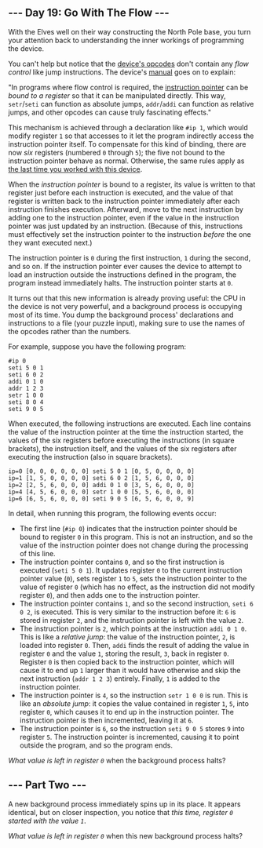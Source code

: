 --- Day 19: Go With The Flow ---
--------------------------------

With the Elves well on their way constructing the North Pole base, you
turn your attention back to understanding the inner workings of
programming the device.

You can't help but notice that the [device's opcodes](16) don't contain
any *flow control* like jump instructions. The device's [manual](16)
goes on to explain:

"In programs where flow control is required, the [instruction
pointer](https://en.wikipedia.org/wiki/Program_counter) can be *bound to
a register* so that it can be manipulated directly. This way,
`setr`/`seti` can function as absolute jumps, `addr`/`addi` can function
as relative jumps, and other opcodes can cause <span
title="Good luck maintaining a program that uses a bitwise operation on its instruction pointer, though.">truly
fascinating</span> effects."

This mechanism is achieved through a declaration like `#ip 1`, which
would modify register `1` so that accesses to it let the program
indirectly access the instruction pointer itself. To compensate for this
kind of binding, there are now *six* registers (numbered `0` through
`5`); the five not bound to the instruction pointer behave as normal.
Otherwise, the same rules apply as [the last time you worked with this
device](16).

When the *instruction pointer* is bound to a register, its value is
written to that register just before each instruction is executed, and
the value of that register is written back to the instruction pointer
immediately after each instruction finishes execution. Afterward, move
to the next instruction by adding one to the instruction pointer, even
if the value in the instruction pointer was just updated by an
instruction. (Because of this, instructions must effectively set the
instruction pointer to the instruction *before* the one they want
executed next.)

The instruction pointer is `0` during the first instruction, `1` during
the second, and so on. If the instruction pointer ever causes the device
to attempt to load an instruction outside the instructions defined in
the program, the program instead immediately halts. The instruction
pointer starts at `0`.

It turns out that this new information is already proving useful: the
CPU in the device is not very powerful, and a background process is
occupying most of its time. You dump the background process'
declarations and instructions to a file (your puzzle input), making sure
to use the names of the opcodes rather than the numbers.

For example, suppose you have the following program:

    #ip 0
    seti 5 0 1
    seti 6 0 2
    addi 0 1 0
    addr 1 2 3
    setr 1 0 0
    seti 8 0 4
    seti 9 0 5

When executed, the following instructions are executed. Each line
contains the value of the instruction pointer at the time the
instruction started, the values of the six registers before executing
the instructions (in square brackets), the instruction itself, and the
values of the six registers after executing the instruction (also in
square brackets).

    ip=0 [0, 0, 0, 0, 0, 0] seti 5 0 1 [0, 5, 0, 0, 0, 0]
    ip=1 [1, 5, 0, 0, 0, 0] seti 6 0 2 [1, 5, 6, 0, 0, 0]
    ip=2 [2, 5, 6, 0, 0, 0] addi 0 1 0 [3, 5, 6, 0, 0, 0]
    ip=4 [4, 5, 6, 0, 0, 0] setr 1 0 0 [5, 5, 6, 0, 0, 0]
    ip=6 [6, 5, 6, 0, 0, 0] seti 9 0 5 [6, 5, 6, 0, 0, 9]

In detail, when running this program, the following events occur:

-   The first line (`#ip 0`) indicates that the instruction pointer
    should be bound to register `0` in this program. This is not an
    instruction, and so the value of the instruction pointer does not
    change during the processing of this line.
-   The instruction pointer contains `0`, and so the first instruction
    is executed (`seti 5 0 1`). It updates register `0` to the current
    instruction pointer value (`0`), sets register `1` to `5`, sets the
    instruction pointer to the value of register `0` (which has no
    effect, as the instruction did not modify register `0`), and then
    adds one to the instruction pointer.
-   The instruction pointer contains `1`, and so the second instruction,
    `seti 6 0 2`, is executed. This is very similar to the instruction
    before it: `6` is stored in register `2`, and the instruction
    pointer is left with the value `2`.
-   The instruction pointer is `2`, which points at the instruction
    `addi 0 1 0`. This is like a *relative jump*: the value of the
    instruction pointer, `2`, is loaded into register `0`. Then, `addi`
    finds the result of adding the value in register `0` and the value
    `1`, storing the result, `3`, back in register `0`. Register `0` is
    then copied back to the instruction pointer, which will cause it to
    end up `1` larger than it would have otherwise and skip the next
    instruction (`addr 1 2 3`) entirely. Finally, `1` is added to the
    instruction pointer.
-   The instruction pointer is `4`, so the instruction `setr 1 0 0` is
    run. This is like an *absolute jump*: it copies the value contained
    in register `1`, `5`, into register `0`, which causes it to end up
    in the instruction pointer. The instruction pointer is then
    incremented, leaving it at `6`.
-   The instruction pointer is `6`, so the instruction `seti 9 0 5`
    stores `9` into register `5`. The instruction pointer is
    incremented, causing it to point outside the program, and so the
    program ends.

*What value is left in register `0`* when the background process halts?

--- Part Two ---
----------------

A new background process immediately spins up in its place. It appears
identical, but on closer inspection, you notice that *this time,
register `0` started with the value `1`*.

*What value is left in register `0`* when this new background process
halts?
